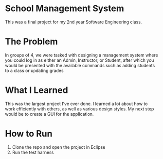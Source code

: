 # School Management System

This was a final project for my 2nd year Software Engineering class. 

# The Problem 

In groups of 4, we were tasked with designing a management system where you could log in as either an Admin, Instructor, or Student, after which you would be presented with the available commands such as adding students to a class or updating grades

# What I Learned 

This was the largest project I've ever done. I learned a lot about how to work efficiently with others, as well as various design styles. My next step would be to create a GUI for the application.

# How to Run 

1. Clone the repo and open the project in Eclipse
2. Run the test harness 
